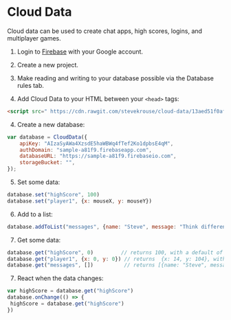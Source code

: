 # Cloud Data
 		
 Cloud data can be used to create chat apps, high scores, logins, and multiplayer games.		
 		
 1) Login to [Firebase](https://firebase.google.com/) with your Google account.		
 		
 2) Create a new project.
 		
 3) Make reading and writing to your database possible via the Database rules tab.		
 
 4) Add Cloud Data to your HTML between your `<head>` tags:
 
 ```html
 <script src=" https://cdn.rawgit.com/stevekrouse/cloud-data/13aed51f0afd5e80f210cd9cf84b5d1835644b80/cloud-data.js"></script>
 ```
 		
 4) Create a new database:	
 		
 ```javascript		
 var database = CloudData({		
     apiKey: "AIzaSyAWa4XzsdE5haWBWq4fTef2Ko1dpbsE4qM",		
     authDomain: "sample-a81f9.firebaseapp.com",		
     databaseURL: "https://sample-a81f9.firebaseio.com",		
     storageBucket: "",		
 });		
 ```		
 		
 5) Set some data:		
 		
 ```javascript		
 database.set("highScore", 100)
 database.set("player1", {x: mouseX, y: mouseY})
 ```		
 
 6) Add to a list:		
 		
 ```javascript		
 database.addToList("messages", {name: "Steve", message: "Think different"}) 	
 ```
 		
 7) Get some data:		
 		
 ```javascript		
 database.get("highScore", 0)         // returns 100, with a default of 0		
 database.get("player1", {x: 0, y: 0}) // returns  {x: 14, y: 104}, with a default of {x: 0, y: 0}		
 database.get("messages", [])          // returns [{name: "Steve", message: "Think different"}], with a default of []
 ```

 7) React when the data changes:		
 		
 ```javascript		
 var highScore = database.get("highScore")
 database.onChange(() => {
  highScore = database.get("highScore")
 })
 ```
